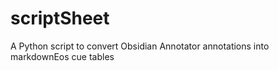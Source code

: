 # scriptSheet
A Python script to convert Obsidian Annotator annotations into markdownEos cue tables
